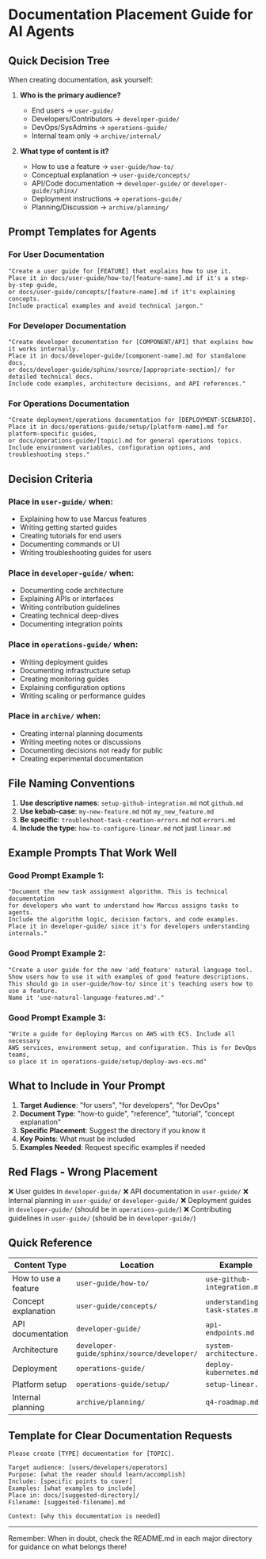 # Documentation Placement Guide for AI Agents

## Quick Decision Tree

When creating documentation, ask yourself:

1. **Who is the primary audience?**
   - End users → `user-guide/`
   - Developers/Contributors → `developer-guide/`
   - DevOps/SysAdmins → `operations-guide/`
   - Internal team only → `archive/internal/`

2. **What type of content is it?**
   - How to use a feature → `user-guide/how-to/`
   - Conceptual explanation → `user-guide/concepts/`
   - API/Code documentation → `developer-guide/` or `developer-guide/sphinx/`
   - Deployment instructions → `operations-guide/`
   - Planning/Discussion → `archive/planning/`

## Prompt Templates for Agents

### For User Documentation

```
"Create a user guide for [FEATURE] that explains how to use it. 
Place it in docs/user-guide/how-to/[feature-name].md if it's a step-by-step guide,
or docs/user-guide/concepts/[feature-name].md if it's explaining concepts.
Include practical examples and avoid technical jargon."
```

### For Developer Documentation

```
"Create developer documentation for [COMPONENT/API] that explains how it works internally.
Place it in docs/developer-guide/[component-name].md for standalone docs,
or docs/developer-guide/sphinx/source/[appropriate-section]/ for detailed technical docs.
Include code examples, architecture decisions, and API references."
```

### For Operations Documentation

```
"Create deployment/operations documentation for [DEPLOYMENT-SCENARIO].
Place it in docs/operations-guide/setup/[platform-name].md for platform-specific guides,
or docs/operations-guide/[topic].md for general operations topics.
Include environment variables, configuration options, and troubleshooting steps."
```

## Decision Criteria

### Place in `user-guide/` when:
- Explaining how to use Marcus features
- Writing getting started guides
- Creating tutorials for end users
- Documenting commands or UI
- Writing troubleshooting guides for users

### Place in `developer-guide/` when:
- Documenting code architecture
- Explaining APIs or interfaces
- Writing contribution guidelines
- Creating technical deep-dives
- Documenting integration points

### Place in `operations-guide/` when:
- Writing deployment guides
- Documenting infrastructure setup
- Creating monitoring guides
- Explaining configuration options
- Writing scaling or performance guides

### Place in `archive/` when:
- Creating internal planning documents
- Writing meeting notes or discussions
- Documenting decisions not ready for public
- Creating experimental documentation

## File Naming Conventions

1. **Use descriptive names**: `setup-github-integration.md` not `github.md`
2. **Use kebab-case**: `my-new-feature.md` not `my_new_feature.md`
3. **Be specific**: `troubleshoot-task-creation-errors.md` not `errors.md`
4. **Include the type**: `how-to-configure-linear.md` not just `linear.md`

## Example Prompts That Work Well

### Good Prompt Example 1:
```
"Document the new task assignment algorithm. This is technical documentation 
for developers who want to understand how Marcus assigns tasks to agents. 
Include the algorithm logic, decision factors, and code examples.
Place it in developer-guide/ since it's for developers understanding internals."
```

### Good Prompt Example 2:
```
"Create a user guide for the new 'add_feature' natural language tool.
Show users how to use it with examples of good feature descriptions.
This should go in user-guide/how-to/ since it's teaching users how to use a feature.
Name it 'use-natural-language-features.md'."
```

### Good Prompt Example 3:
```
"Write a guide for deploying Marcus on AWS with ECS. Include all necessary
AWS services, environment setup, and configuration. This is for DevOps teams,
so place it in operations-guide/setup/deploy-aws-ecs.md"
```

## What to Include in Your Prompt

1. **Target Audience**: "for users", "for developers", "for DevOps"
2. **Document Type**: "how-to guide", "reference", "tutorial", "concept explanation"
3. **Specific Placement**: Suggest the directory if you know it
4. **Key Points**: What must be included
5. **Examples Needed**: Request specific examples if needed

## Red Flags - Wrong Placement

❌ User guides in `developer-guide/`
❌ API documentation in `user-guide/`
❌ Internal planning in `user-guide/` or `developer-guide/`
❌ Deployment guides in `developer-guide/` (should be in `operations-guide/`)
❌ Contributing guidelines in `user-guide/` (should be in `developer-guide/`)

## Quick Reference

| Content Type | Location | Example |
|-------------|----------|---------|
| How to use a feature | `user-guide/how-to/` | `use-github-integration.md` |
| Concept explanation | `user-guide/concepts/` | `understanding-task-states.md` |
| API documentation | `developer-guide/` | `api-endpoints.md` |
| Architecture | `developer-guide/sphinx/source/developer/` | `system-architecture.md` |
| Deployment | `operations-guide/` | `deploy-kubernetes.md` |
| Platform setup | `operations-guide/setup/` | `setup-linear.md` |
| Internal planning | `archive/planning/` | `q4-roadmap.md` |

## Template for Clear Documentation Requests

```
Please create [TYPE] documentation for [TOPIC].

Target audience: [users/developers/operators]
Purpose: [what the reader should learn/accomplish]
Include: [specific points to cover]
Examples: [what examples to include]
Place in: docs/[suggested-directory]/
Filename: [suggested-filename].md

Context: [why this documentation is needed]
```

---

Remember: When in doubt, check the README.md in each major directory for guidance on what belongs there!